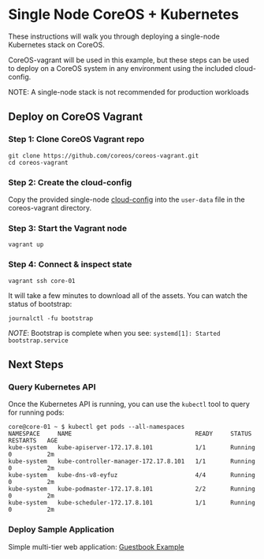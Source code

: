 # Single Node CoreOS + Kubernetes

These instructions will walk you through deploying a single-node Kubernetes stack on CoreOS.

CoreOS-vagrant will be used in this example, but these steps can be used to deploy on a CoreOS system in any environment using the included cloud-config.

NOTE: A single-node stack is not recommended for production workloads

## Deploy on CoreOS Vagrant

### Step 1: Clone CoreOS Vagrant repo

```
git clone https://github.com/coreos/coreos-vagrant.git
cd coreos-vagrant
```

### Step 2: Create the cloud-config

Copy the provided single-node [cloud-config](../../cluster/single-node/cloud-config.yaml) into the `user-data` file in the coreos-vagrant directory.

### Step 3: Start the Vagrant node

```
vagrant up
```

### Step 4: Connect & inspect state

```
vagrant ssh core-01
```

It will take a few minutes to download all of the assets. You can watch the status of bootstrap:

```
journalctl -fu bootstrap
```

*NOTE*: Bootstrap is complete when you see: `systemd[1]: Started bootstrap.service`

## Next Steps

### Query Kubernetes API

Once the Kubernetes API is running, you can use the `kubectl` tool to query for running pods:

```
core@core-01 ~ $ kubectl get pods --all-namespaces
NAMESPACE     NAME                                   READY     STATUS    RESTARTS   AGE
kube-system   kube-apiserver-172.17.8.101            1/1       Running   0          2m
kube-system   kube-controller-manager-172.17.8.101   1/1       Running   0          2m
kube-system   kube-dns-v8-eyfuz                      4/4       Running   0          2m
kube-system   kube-podmaster-172.17.8.101            2/2       Running   0          2m
kube-system   kube-scheduler-172.17.8.101            1/1       Running   0          2m
```

### Deploy Sample Application

Simple multi-tier web application: [Guestbook Example](http://kubernetes.io/v1.0/examples/guestbook-go/README.html)
